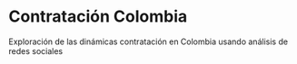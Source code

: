 # Contratación Colombia
Exploración de las dinámicas contratación en Colombia usando análisis de redes sociales
